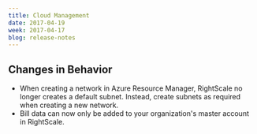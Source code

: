```yaml
---
title: Cloud Management
date: 2017-04-19
week: 2017-04-17
blog: release-notes
---
```


## Changes in Behavior

* When creating a network in Azure Resource Manager, RightScale no longer creates a default subnet. Instead, create subnets as required when creating a new network.
* Bill data can now only be added to your organization's master account in RightScale.
